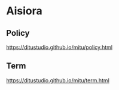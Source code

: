 # Aisiora

## Policy

https://ditustudio.github.io/mitu/policy.html

## Term

https://ditustudio.github.io/mitu/term.html

